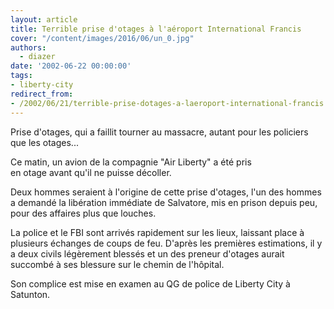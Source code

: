 ```yaml
---
layout: article
title: Terrible prise d'otages à l'aéroport International Francis
cover: "/content/images/2016/06/un_0.jpg"
authors:
  - diazer
date: '2002-06-22 00:00:00'
tags:
- liberty-city
redirect_from:
- /2002/06/21/terrible-prise-dotages-a-laeroport-international-francis
---
```


Prise d'otages, qui a faillit tourner au massacre, autant pour les policiers que les otages...

Ce matin, un avion de la compagnie "Air Liberty" a été pris  
en otage avant qu'il ne puisse décoller.

Deux hommes seraient à l'origine de cette prise d'otages, l'un des hommes a demandé la libération immédiate de Salvatore, mis en prison depuis peu, pour des affaires plus que louches.

La police et le FBI sont arrivés rapidement sur les lieux, laissant place à plusieurs échanges de coups de feu. D'après les premières estimations, il y a deux civils légèrement blessés et un des preneur d'otages aurait succombé à ses blessure sur le chemin de l'hôpital.

Son complice est mise en examen au QG de police de Liberty City à Satunton.